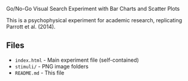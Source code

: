   Go/No-Go Visual Search Experiment with Bar Charts and Scatter Plots

This is a psychophysical experiment for academic research, replicating Parrott et al. (2014).

## Files
- `index.html` - Main experiment file (self-contained)
- `stimuli/` - PNG image folders
- `README.md` - This file




